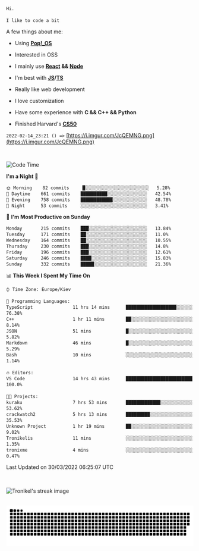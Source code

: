 ```
Hi.

I like to code a bit
```

A few things about me:

-   Using **[Pop!\_OS](https://pop.system76.com/)**

-   Interested in OSS

-   I mainly use **[React](https://reactjs.org/) && [Node](https://nodejs.org/en/)**

-   I'm best with **[JS](https://www.javascript.com/)/[TS](https://www.typescriptlang.org/)**

-   Really like web development

-   I love customization

-   Have some experience with **C && C++ && Python**

-   Finished Harvard's **[CS50](https://cs50.harvard.edu)**

`2022-02-14_23:21 () =>` [https://i.imgur.com/JcQEMNG.png](https://i.imgur.com/JcQEMNG.png)

<br>

<!--START_SECTION:waka-->
![Code Time](http://img.shields.io/badge/Code%20Time-465%20hrs%2030%20mins-blue)

**I'm a Night 🦉** 

```text
🌞 Morning    82 commits     █░░░░░░░░░░░░░░░░░░░░░░░░   5.28% 
🌆 Daytime    661 commits    ██████████░░░░░░░░░░░░░░░   42.54% 
🌃 Evening    758 commits    ████████████░░░░░░░░░░░░░   48.78% 
🌙 Night      53 commits     ░░░░░░░░░░░░░░░░░░░░░░░░░   3.41%

```
📅 **I'm Most Productive on Sunday** 

```text
Monday       215 commits    ███░░░░░░░░░░░░░░░░░░░░░░   13.84% 
Tuesday      171 commits    ██░░░░░░░░░░░░░░░░░░░░░░░   11.0% 
Wednesday    164 commits    ██░░░░░░░░░░░░░░░░░░░░░░░   10.55% 
Thursday     230 commits    ███░░░░░░░░░░░░░░░░░░░░░░   14.8% 
Friday       196 commits    ███░░░░░░░░░░░░░░░░░░░░░░   12.61% 
Saturday     246 commits    ████░░░░░░░░░░░░░░░░░░░░░   15.83% 
Sunday       332 commits    █████░░░░░░░░░░░░░░░░░░░░   21.36%

```


📊 **This Week I Spent My Time On** 

```text
⌚︎ Time Zone: Europe/Kiev

💬 Programming Languages: 
TypeScript               11 hrs 14 mins      ███████████████████░░░░░░   76.38% 
C++                      1 hr 11 mins        ██░░░░░░░░░░░░░░░░░░░░░░░   8.14% 
JSON                     51 mins             █░░░░░░░░░░░░░░░░░░░░░░░░   5.82% 
Markdown                 46 mins             █░░░░░░░░░░░░░░░░░░░░░░░░   5.29% 
Bash                     10 mins             ░░░░░░░░░░░░░░░░░░░░░░░░░   1.14%

🔥 Editors: 
VS Code                  14 hrs 43 mins      █████████████████████████   100.0%

🐱‍💻 Projects: 
kuraku                   7 hrs 53 mins       █████████████░░░░░░░░░░░░   53.62% 
crackwatch2              5 hrs 13 mins       █████████░░░░░░░░░░░░░░░░   35.53% 
Unknown Project          1 hr 19 mins        ██░░░░░░░░░░░░░░░░░░░░░░░   9.02% 
Tronikelis               11 mins             ░░░░░░░░░░░░░░░░░░░░░░░░░   1.35% 
tronixme                 4 mins              ░░░░░░░░░░░░░░░░░░░░░░░░░   0.47%

```


 Last Updated on 30/03/2022 06:25:07 UTC
<!--END_SECTION:waka-->

<br>

<p><img align="center" src="https://github-readme-streak-stats.herokuapp.com/?user=Tronikelis&theme=dark" alt="Tronikel's streak image" /></p>

<br>

<img title="" src="https://raw.githubusercontent.com/Tronikelis/Tronikelis/output/github-contribution-grid-snake.svg" alt="very cool snake thingey" data-align="left">
